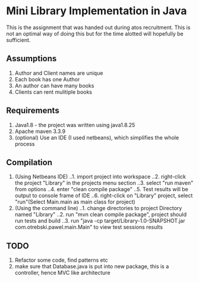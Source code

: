 # Mini Library Implementation in Java
This is the assignment that was handed out during atos recruitment. This
is not an optimal way of doing this but for the time alotted will hopefully
be sufficient.  

## Assumptions
1. Author and Client names are unique
2. Each book has one Author
3. An author can have many books
4. Clients can rent mulitiple books

## Requirements
1. Java1.8 - the project was written using java1.8.25
2. Apache maven 3.3.9
3. (optional) Use an IDE (I used netbeans), which simplifies the whole process


## Compilation
1. (Using Netbeans IDE)
..1. import project into workspace
..2. right-click the project "Library" in the projects menu section
..3. select "run maven" from options
..4. enter "clean compile package"
..5. Test results will be output to console frame of IDE
..6. right-click on "Library" project, select "run"(Select Main.main as main class for project)
2. (Using the command line)
..1. change directories to project Directory named "Library"
..2. run "mvn clean compile package", project should run tests and build
..3. run "java -cp target/Library-1.0-SNAPSHOT.jar com.otrebski.pawel.main.Main" to view test sessions results
## TODO
1. Refactor some code, find patterns etc
2. make sure that Database.java is put into new package, this is a controller, hence MVC like architecture


